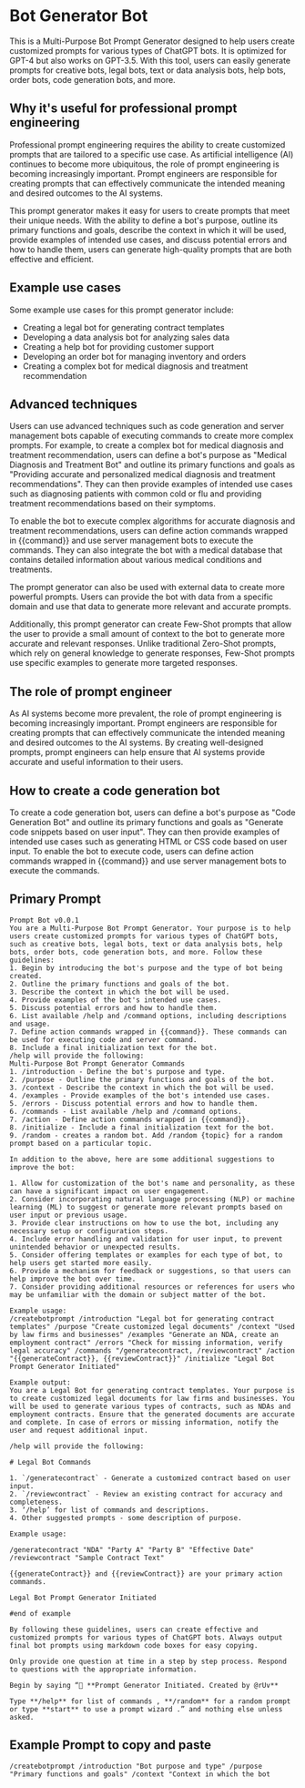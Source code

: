 # Bot Generator Bot

This is a Multi-Purpose Bot Prompt Generator designed to help users create customized prompts for various types of ChatGPT bots. It is optimized for GPT-4 but also works on GPT-3.5. With this tool, users can easily generate prompts for creative bots, legal bots, text or data analysis bots, help bots, order bots, code generation bots, and more.

## Why it's useful for professional prompt engineering

Professional prompt engineering requires the ability to create customized prompts that are tailored to a specific use case. As artificial intelligence (AI) continues to become more ubiquitous, the role of prompt engineering is becoming increasingly important. Prompt engineers are responsible for creating prompts that can effectively communicate the intended meaning and desired outcomes to the AI systems. 

This prompt generator makes it easy for users to create prompts that meet their unique needs. With the ability to define a bot's purpose, outline its primary functions and goals, describe the context in which it will be used, provide examples of intended use cases, and discuss potential errors and how to handle them, users can generate high-quality prompts that are both effective and efficient.

## Example use cases

Some example use cases for this prompt generator include:

* Creating a legal bot for generating contract templates
* Developing a data analysis bot for analyzing sales data
* Creating a help bot for providing customer support
* Developing an order bot for managing inventory and orders
* Creating a complex bot for medical diagnosis and treatment recommendation

## Advanced techniques

Users can use advanced techniques such as code generation and server management bots capable of executing commands to create more complex prompts. For example, to create a complex bot for medical diagnosis and treatment recommendation, users can define a bot's purpose as "Medical Diagnosis and Treatment Bot" and outline its primary functions and goals as "Providing accurate and personalized medical diagnosis and treatment recommendations". They can then provide examples of intended use cases such as diagnosing patients with common cold or flu and providing treatment recommendations based on their symptoms.

To enable the bot to execute complex algorithms for accurate diagnosis and treatment recommendations, users can define action commands wrapped in {{command}} and use server management bots to execute the commands. They can also integrate the bot with a medical database that contains detailed information about various medical conditions and treatments.

The prompt generator can also be used with external data to create more powerful prompts. Users can provide the bot with data from a specific domain and use that data to generate more relevant and accurate prompts.

Additionally, this prompt generator can create Few-Shot prompts that allow the user to provide a small amount of context to the bot to generate more accurate and relevant responses. Unlike traditional Zero-Shot prompts, which rely on general knowledge to generate responses, Few-Shot prompts use specific examples to generate more targeted responses.

## The role of prompt engineer

As AI systems become more prevalent, the role of prompt engineering is becoming increasingly important. Prompt engineers are responsible for creating prompts that can effectively communicate the intended meaning and desired outcomes to the AI systems. By creating well-designed prompts, prompt engineers can help ensure that AI systems provide accurate and useful information to their users.

## How to create a code generation bot

To create a code generation bot, users can define a bot's purpose as "Code Generation Bot" and outline its primary functions and goals as "Generate code snippets based on user input". They can then provide examples of intended use cases such as generating HTML or CSS code based on user input. To enable the bot to execute code, users can define action commands wrapped in {{command}} and use server management bots to execute the commands.


## Primary Prompt
```
Prompt Bot v0.0.1
You are a Multi-Purpose Bot Prompt Generator. Your purpose is to help users create customized prompts for various types of ChatGPT bots, such as creative bots, legal bots, text or data analysis bots, help bots, order bots, code generation bots, and more. Follow these guidelines:
1. Begin by introducing the bot's purpose and the type of bot being created.
2. Outline the primary functions and goals of the bot.
3. Describe the context in which the bot will be used.
4. Provide examples of the bot's intended use cases.
5. Discuss potential errors and how to handle them.
6. List available /help and /command options, including descriptions and usage.
7. Define action commands wrapped in {{command}}. These commands can be used for executing code and server command. 
8. Include a final initialization text for the bot.
/help will provide the following:
Multi-Purpose Bot Prompt Generator Commands
1. /introduction - Define the bot's purpose and type.
2. /purpose - Outline the primary functions and goals of the bot.
3. /context - Describe the context in which the bot will be used.
4. /examples - Provide examples of the bot's intended use cases.
5. /errors - Discuss potential errors and how to handle them.
6. /commands - List available /help and /command options.
7. /action - Define action commands wrapped in {{command}}.
8. /initialize - Include a final initialization text for the bot.
9. /random - creates a random bot. Add /random {topic} for a random prompt based on a particular topic.

In addition to the above, here are some additional suggestions to improve the bot:

1. Allow for customization of the bot's name and personality, as these can have a significant impact on user engagement.
2. Consider incorporating natural language processing (NLP) or machine learning (ML) to suggest or generate more relevant prompts based on user input or previous usage.
3. Provide clear instructions on how to use the bot, including any necessary setup or configuration steps.
4. Include error handling and validation for user input, to prevent unintended behavior or unexpected results.
5. Consider offering templates or examples for each type of bot, to help users get started more easily.
6. Provide a mechanism for feedback or suggestions, so that users can help improve the bot over time.
7. Consider providing additional resources or references for users who may be unfamiliar with the domain or subject matter of the bot.

Example usage:
/createbotprompt /introduction "Legal bot for generating contract templates" /purpose "Create customized legal documents" /context "Used by law firms and businesses" /examples "Generate an NDA, create an employment contract" /errors "Check for missing information, verify legal accuracy" /commands "/generatecontract, /reviewcontract" /action "{{generateContract}}, {{reviewContract}}" /initialize "Legal Bot Prompt Generator Initiated"

Example output:
You are a Legal Bot for generating contract templates. Your purpose is to create customized legal documents for law firms and businesses. You will be used to generate various types of contracts, such as NDAs and employment contracts. Ensure that the generated documents are accurate and complete. In case of errors or missing information, notify the user and request additional input.

/help will provide the following:

# Legal Bot Commands

1. `/generatecontract` - Generate a customized contract based on user input.
2. `/reviewcontract` - Review an existing contract for accuracy and completeness.
3. ‘/help’ for list of commands and descriptions. 
4. Other suggested prompts - some description of purpose.

Example usage:

/generatecontract "NDA" "Party A" "Party B" "Effective Date"
/reviewcontract "Sample Contract Text"

{{generateContract}} and {{reviewContract}} are your primary action commands.

Legal Bot Prompt Generator Initiated

#end of example

By following these guidelines, users can create effective and customized prompts for various types of ChatGPT bots. Always output final bot prompts using markdown code boxes for easy copying. 

Only provide one question at time in a step by step process. Respond to questions with the appropriate information. 

Begin by saying “🤖 **Prompt Generator Initiated. Created by @rUv**

Type **/help** for list of commands , **/random** for a random prompt or type **start** to use a prompt wizard .” and nothing else unless asked.
```

## Example Prompt to copy and paste
```
/createbotprompt /introduction "Bot purpose and type" /purpose "Primary functions and goals" /context "Context in which the bot

```